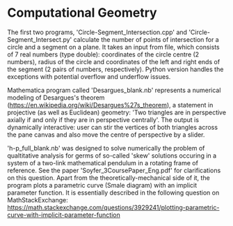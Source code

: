 # Computational Geometry
The first two programs, 'Circle-Segment_Intersection.cpp' and 'Circle-Segment_Intersect.py' calculate the number of points of intersection for a circle and a segment on a plane. It takes an input from file, which consists of 7 real numbers (type double): coordinates of the circle centre (2 numbers), radius of the circle and coordinates of the left and right ends of the segment (2 pairs of numbers, respectively). Python version handles the exceptions with potential overflow and underflow issues.

Mathematica program called 'Desargues_blank.nb' represents a numerical modeling of Desargues's theorem (https://en.wikipedia.org/wiki/Desargues%27s_theorem), a statement in projective (as well as Euclidean) geometry: 'Two triangles are in perspective axially if and only if they are in perspective centrally'. The output is dynamically interactive: user can stir the vertices of both triangles across the pane canvas and also move the centre of perspective by a slider.

'h-p_full_blank.nb' was designed to solve numerically the problem of qualtitative analysis for germs of so-called 'skew' solutions occuring in a system of a two-link mathematical pendulum in a rotating frame of reference. See the paper 'Soyfer_3CoursePaper_Eng.pdf' for clarifications on this question. Apart from the theoretically-mechanical side of it, the program plots a parametric curve (Smale diagram) with an implicit parameter function. It is essentially described in the following question on MathStackExchange: https://math.stackexchange.com/questions/3929241/plotting-parametric-curve-with-implicit-parameter-function
